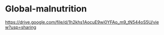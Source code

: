 # Global-malnutrition
https://drive.google.com/file/d/1h2khs1AocuE9wi0YFAo_m9_tN544oS5U/view?usp=sharing
